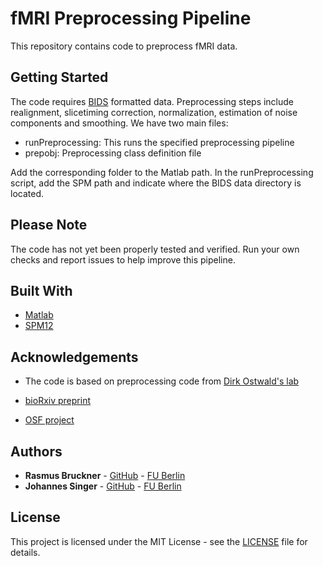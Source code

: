 # fMRI Preprocessing Pipeline

This repository contains code to preprocess fMRI data.

## Getting Started

The code requires [BIDS](http://bids.neuroimaging.io) formatted data. Preprocessing steps include realignment, slicetiming correction, normalization, estimation of noise components and smoothing. We have two main files:

* runPreprocessing: This runs the specified preprocessing pipeline
* prepobj: Preprocessing class definition file

Add the corresponding folder to the Matlab path. In the runPreprocessing script, add the SPM path and indicate where the BIDS data directory is located. 

## Please Note

The code has not yet been properly tested and verified. Run your own checks and report issues to help improve this pipeline. 

## Built With

* [Matlab](https://de.mathworks.com/products/matlab.html)
* [SPM12](https://www.fil.ion.ucl.ac.uk/spm/software/spm12/)

## Acknowledgements

* The code is based on preprocessing code from [Dirk Ostwald's lab](https://www.ipsy.ovgu.de/Institut/Abteilungen+des+Institutes/Methodenlehre+I+_+Experimentelle+und+Neurowissenschaftliche+Psychologie/Team.html)

* [bioRxiv preprint](https://www.biorxiv.org/content/10.1101/253047v1)
* [OSF project](https://osf.io/hkevu/)

## Authors

* **Rasmus Bruckner** - [GitHub](https://github.com/rasmusbruckner) - [FU Berlin](https://www.ewi-psy.fu-berlin.de/en/einrichtungen/arbeitsbereiche/neural_dyn_of_vis_cog/learning-lab/team/bruckner/index.html)
* **Johannes Singer** - [GitHub](https://github.com/Singerjohannes) - [FU Berlin](https://www.ewi-psy.fu-berlin.de/en/einrichtungen/arbeitsbereiche/neural_dyn_of_vis_cog/team_v2/pre_docs/johannes/index.html)


## License

This project is licensed under the MIT License - see the [LICENSE](LICENSE) file for details.
